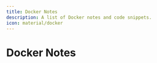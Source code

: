 ```yaml
---
title: Docker Notes
description: A list of Docker notes and code snippets.
icon: material/docker
---
```


# Docker Notes
